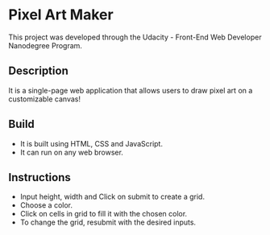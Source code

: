 # Pixel Art Maker
This project was developed through the Udacity - Front-End Web Developer Nanodegree Program.


## Description

It is a single-page web application that allows users to draw pixel art on a customizable canvas!

## Build

* It is built using HTML, CSS and JavaScript.
* It can run on any web browser.

## Instructions

* Input height, width and Click on submit to create a grid.
* Choose a color.
* Click on cells in grid to fill it with the chosen color.
* To change the grid, resubmit with the desired inputs.